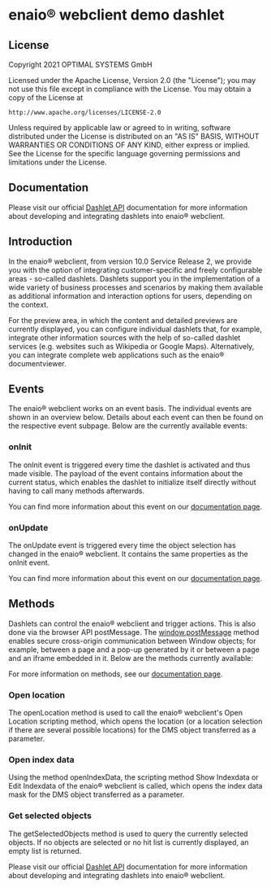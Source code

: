 # enaio® webclient demo dashlet

## License

Copyright 2021 OPTIMAL SYSTEMS GmbH

Licensed under the Apache License, Version 2.0 (the "License"); you may not use this file except in compliance with the License. You may obtain a copy of the License at

```
http://www.apache.org/licenses/LICENSE-2.0
```

Unless required by applicable law or agreed to in writing, software distributed under the License is distributed on an "AS IS" BASIS, WITHOUT WARRANTIES OR CONDITIONS OF ANY KIND, either express or implied. See the License for the specific language governing permissions and limitations under the License.

## Documentation

Please visit our official [Dashlet API](https://help.optimal-systems.com/enaio_develop/display/WEB/5.+Dashlet+API) documentation for more information about developing and integrating dashlets into enaio® webclient.

## Introduction

In the enaio® webclient, from version 10.0 Service Release 2, we provide you with the option of integrating customer-specific and freely configurable areas - so-called dashlets. Dashlets support you in the implementation of a wide variety of business processes and scenarios by making them available as additional information and interaction options for users, depending on the context.

For the preview area, in which the content and detailed previews are currently displayed, you can configure individual dashlets that, for example, integrate other information sources with the help of so-called dashlet services (e.g. websites such as Wikipedia or Google Maps). Alternatively, you can integrate complete web applications such as the enaio® documentviewer.

## Events

The enaio® webclient works on an event basis. The individual events are shown in an overview below. Details about each event can then be found on the respective event subpage. Below are the currently available events:

### onInit

The onInit event is triggered every time the dashlet is activated and thus made visible. The payload of the event contains information about the current status, which enables the dashlet to initialize itself directly without having to call many methods afterwards.

You can find more information about this event on our [documentation page](https://help.optimal-systems.com/enaio_develop/display/WEB/onInit).

### onUpdate

The onUpdate event is triggered every time the object selection has changed in the enaio® webclient. It contains the same properties as the onInit event.

You can find more information about this event on our [documentation page](https://help.optimal-systems.com/enaio_develop/display/WEB/onUpdate).

## Methods

Dashlets can control the enaio® webclient and trigger actions. This is also done via the browser API postMessage. The [window.postMessage](https://developer.mozilla.org/en-US/docs/Web/API/Window/postMessage) method enables secure cross-origin communication between Window objects; for example, between a page and a pop-up generated by it or between a page and an iframe embedded in it. Below are the methods currently available:

For more information on methods, see our [documentation page](https://help.optimal-systems.com/enaio_develop/display/WEB/5.4+Dashlet-Methoden).

### Open location

The openLocation method is used to call the enaio® webclient's Open Location scripting method, which opens the location (or a location selection if there are several possible locations) for the DMS object transferred as a parameter.

### Open index data

Using the method openIndexData, the scripting method Show Indexdata or Edit Indexdata of the enaio® webclient is called, which opens the index data mask for the DMS object transferred as a parameter.

### Get selected objects

The getSelectedObjects method is used to query the currently selected objects. If no objects are selected or no hit list is currently displayed, an empty list is returned.

Please visit our official [Dashlet API](https://help.optimal-systems.com/enaio_develop/display/WEB/5.+Dashlet+API) documentation for more information about developing and integrating dashlets into enaio® webclient.
